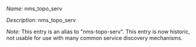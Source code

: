 _Name:_ nms_topo_serv

_Description:_ nms_topo_serv

_Note:_ This entry is an alias to "nms-topo-serv".
This entry is now historic, not usable for use with many
common service discovery mechanisms.

